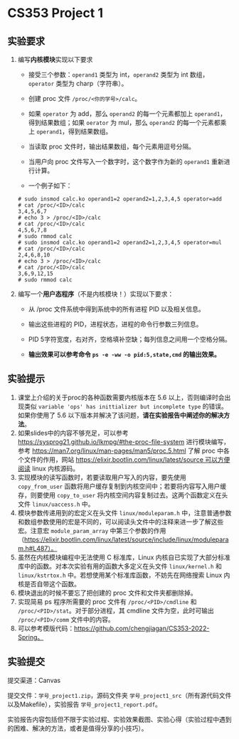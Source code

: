 # CS353 Project 1

## 实验要求

1. 编写**内核模块**实现以下要求

   - 接受三个参数：`operand1` 类型为 int，`operand2` 类型为 int 数组，`operator` 类型为 charp（字符串）。

   - 创建 proc 文件 `/proc/<你的学号>/calc`。
   - 如果 `operator` 为 add，那么 `operand2` 的每一个元素都加上 `operand1`，得到结果数组；如果 `oerator` 为 mul，那么 `operand2` 的每一个元素都乘上 `operand1`，得到结果数组。
   - 当读取 proc 文件时，输出结果数组，每个元素用逗号分隔。
   - 当用户向 proc 文件写入一个数字时，这个数字作为新的 `operand1` 重新进行计算。
   - 一个例子如下：

   ```
   # sudo insmod calc.ko operand1=2 operand2=1,2,3,4,5 operator=add
   # cat /proc/<ID>/calc
   3,4,5,6,7
   # echo 3 > /proc/<ID>/calc
   # cat /proc/<ID>/calc
   4,5,6,7,8
   # sudo rmmod calc
   # sudo insmod calc.ko operand1=2 operand2=1,2,3,4,5 operator=mul
   # cat /proc/<ID>/calc
   2,4,6,8,10
   # echo 3 > /proc/<ID>/calc
   # cat /proc/<ID>/calc
   3,6,9,12,15
   # sudo rmmod calc
   ```

2. 编写一个**用户态程序**（不是内核模块！）实现以下要求：

   - 从 /proc 文件系统中得到系统中的所有进程 PID 以及相关信息。

   - 输出这些进程的 PID，进程状态，进程的命令行参数三列信息。

   - PID 5字符宽度，右对齐，空格填补空缺；每列信息之间用一个空格分隔。

   - **输出效果可以参考命令 `ps -e -ww -o pid:5,state,cmd` 的输出效果。**

## 实验提示

1. 课堂上介绍的关于proc的各种函数需要内核版本在 5.6 以上，否则编译时会出现类似 `variable 'ops' has inittializer but incomplete type` 的错误。如果你使用了 5.6 以下版本并解决了该问题，**请在实验报告中阐述你的解决方法**。
1. 如果slides中的内容不够充足，可以参考 https://sysprog21.github.io/lkmpg/#the-proc-file-system 进行模块编写，参考 https://man7.org/linux/man-pages/man5/proc.5.html 了解 proc 中各个文件的作用，网站 https://elixir.bootlin.com/linux/latest/source 可以方便阅读 linux 内核源码。
1. 实现模块的读写函数时，若要读取用户写入的内容，要先使用 `copy_from_user` 函数将用户缓存复制到内核空间中；若要将内容写入用户缓存，则要使用 `copy_to_user` 将内核空间内容复制过去。这两个函数定义在头文件 `linux/uaccess.h` 中。
2. 模块参数传递用到的宏定义在头文件 `linux/moduleparam.h` 中，注意普通参数和数组参数使用的宏是不同的，可以阅读头文件中的注释来进一步了解这些宏。注意宏 `module_param_array` 中第三个参数的作用（https://elixir.bootlin.com/linux/latest/source/include/linux/moduleparam.h#L487）。
3. 虽然在内核模块编程中无法使用 C 标准库，Linux 内核自已实现了大部分标准库中的函数。对本次实验有用的函数大多定义在头文件 `linux/kernel.h` 和 `linux/kstrtox.h` 中。若想使用某个标准库函数，不妨先在网络搜索 Linux 内核是否自带这个函数。
4. 模块退出的时候不要忘了把创建的 proc 文件和文件夹都删除掉。
5. 实现简易 ps 程序所需要的 proc 文件有 `/proc/<PID>/cmdline` 和 `/proc/<PID>/stat`。对于部分进程，其 cmdline 文件为空，此时可输出 `/proc/<PID>/comm` 文件中的内容。
6. 可以参考模版代码：https://github.com/chengjiagan/CS353-2022-Spring。

## 实验提交

提交渠道：Canvas

提交⽂件：`学号_project1.zip`，源码⽂件夹 `学号_project1_src`（所有源代码文件以及Makefile），实验报告 `学号_project1_report.pdf`。

实验报告内容包括但不限于实验过程、实验效果截图、实验⼼得（实验过程中遇到的困难、解决的方法，或者是值得分享的小技巧）。